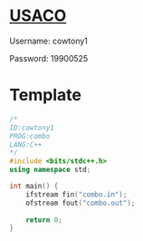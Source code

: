 # [USACO](https://train.usaco.org/usacogate)
Username: cowtony1

Password: 19900525

# Template

```c++
/*
ID:cowtony1
PROG:combo
LANG:C++
*/
#include <bits/stdc++.h>
using namespace std;

int main() {
    ifstream fin("combo.in");
    ofstream fout("combo.out");
	
    return 0;
}
```
